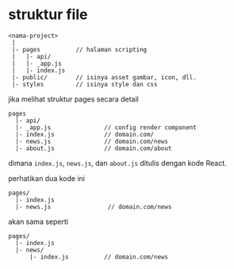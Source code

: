 # struktur file

```plain
<nama-project>
 |
 |- pages		   // halaman scripting
 |   |- api/
 |   |- _app.js 
 |   |- index.js 
 |- public/        // isinya asset gambar, icon, dll.
 |- styles         // isinya style dan css
```

jika melihat struktur pages secara detail

```
pages
  |- api/
  |- _app.js               // config render component
  |- index.js              // domain.com/
  |- news.js               // domain.com/news
  |- about.js			   // domain.com/about
```

dimana `index.js`, `news.js`, dan `about.js` ditulis dengan kode React.

perhatikan dua kode ini

```
pages/
  |- index.js
  |- news.js				// domain.com/news
```

akan sama seperti

```
pages/
  |- index.js
  |- news/
      |- index.js          // domain.com/news
```

